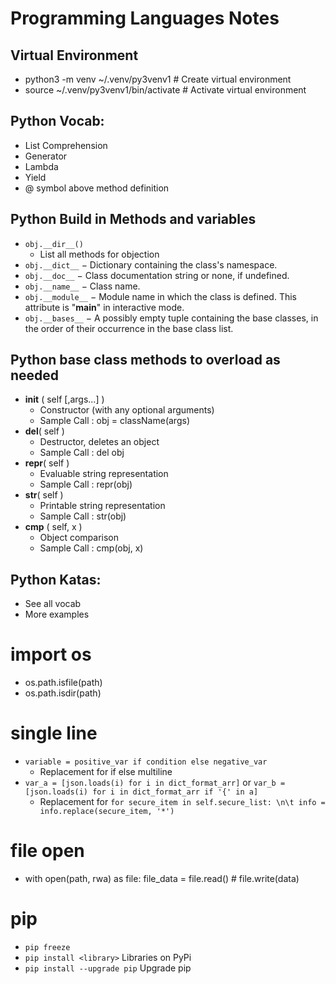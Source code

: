 # Programming Languages Notes

## Virtual Environment
* python3 -m venv ~/.venv/py3venv1  # Create virtual environment
* source ~/.venv/py3venv1/bin/activate  # Activate virtual environment

## Python Vocab:
* List Comprehension
* Generator
* Lambda
* Yield
* @ symbol above method definition

## Python Build in Methods and variables
* `obj.__dir__()`
  * List all methods for objection
* `obj.__dict__` − Dictionary containing the class's namespace.
* `obj.__doc__` − Class documentation string or none, if undefined.
* `obj.__name__` − Class name.
* `obj.__module__` − Module name in which the class is defined. This attribute is "__main__" in interactive mode.
* `obj.__bases__` − A possibly empty tuple containing the base classes, in the order of their occurrence in the base class list.

## Python base class methods to overload as needed
* __init__ ( self [,args...] )
  * Constructor (with any optional arguments)
  * Sample Call : obj = className(args)
* __del__( self )
  * Destructor, deletes an object
  * Sample Call : del obj
* __repr__( self )
  * Evaluable string representation
  * Sample Call : repr(obj)
* __str__( self )
  * Printable string representation
  * Sample Call : str(obj)
* __cmp__ ( self, x )
  * Object comparison
  * Sample Call : cmp(obj, x)


## Python Katas:
* See all vocab
* More examples

# import os
* os.path.isfile(path)
* os.path.isdir(path)

# single line
* `variable = positive_var if condition else negative_var`
  * Replacement for if else multiline
* `var_a = [json.loads(i) for i in dict_format_arr]` or `var_b = [json.loads(i) for i in dict_format_arr if '{' in a]`
  * Replacement for `for secure_item in self.secure_list: \n\t info = info.replace(secure_item, '*')`

# file open
* with open(path, rwa) as file:
  file_data = file.read() # file.write(data)

# pip
* `pip freeze`
* `pip install <library>` Libraries on PyPi
* `pip install --upgrade pip` Upgrade pip

